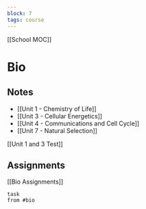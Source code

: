 ```yaml
---
block: 7
tags: course
---
```


[[School MOC]]
# Bio

## Notes
- [[Unit 1 - Chemistry of Life]]
- [[Unit 3 - Cellular Energetics]]
- [[Unit 4 - Communications and Cell Cycle]]
- [[Unit 7 - Natural Selection]]

[[Unit 1 and 3 Test]]
## Assignments
[[Bio Assignments]]
```dataview
task
from #bio
```
